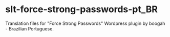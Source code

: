 # slt-force-strong-passwords-pt_BR
Translation files for "Force Strong Passwords" Wordpress plugin by boogah - Brazilian Portuguese.
